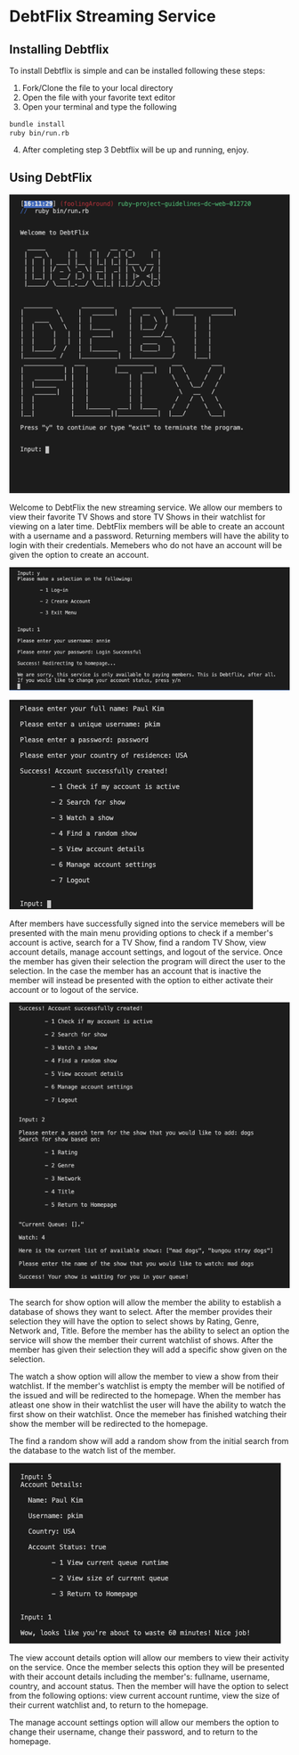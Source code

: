 # DebtFlix Streaming Service

## Installing Debtflix

To install Debtflix is simple and can be installed following these steps:

  1. Fork/Clone the file to your local directory
  2. Open the file with your favorite text editor
  3. Open your terminal and type the following
  ```
  bundle install
  ruby bin/run.rb
  ```
  4. After completing step 3 Debtflix will be up and running, enjoy.

## Using DebtFlix

![DebtFlix Startup](/img/debtflixStart.png)

Welcome to DebtFlix the new streaming service. We allow our members to view their favorite TV Shows and store TV Shows in their watchlist for viewing on a later time. DebtFlix members will be able to create an account with a username and a password. Returning members will have the ability to login with their credentials. Memebers who do not have an account will be given the option to create an account.

![Debtflix Login](/img/debtflixLogin.png)

![Debtflix Create Account](/img/debtflixCreateAccount.png)

After members have successfully signed into the service memebers will be presented with the main menu providing options to check if a member's account is active, search for a TV Show, find a random TV Show, view account details, manage account settings, and logout of the service. Once the member has given their selection the program will direct the user to the selection. In the case the member has an account that is inactive the member will instead be presented with the option to either activate their account or to logout of the service.

![Debtflix Create Account](/img/debtflixSearchShow.png)

The search for show option will allow the member the ability to establish a database of shows they want to select. After the member provides their selection they will have the option to select shows by Rating, Genre, Network and, Title. Before the member has the ability to select an option the service will show the member their current watchlist of shows. After the member has given their selection they will add a specific show given on the selection.

The watch a show option will allow the member to view a show from their watchlist. If the member's watchlist is empty the member will be notified of the issued and will be redirected to the homepage. When the member has atleast one show in their watchlist the user will have the ability to watch the first show on their watchlist. Once the memeber has finished watching their show the member will be redirected to the homepage. 

The find a random show will add a random show from the initial search from the database to the watch list of the member. 

![Debtflix Create Account](/img/debtflixAccountDetails.png)

The view account details option will allow our members to view their activity on the service. Once the member selects this option they will be presented with their account details including the member's: fullname, username, country, and account status. Then the member will have the option to select from the following options: view current account runtime, view the size of their current watchlist and, to return to the homepage.

The manage account settings option will allow our members the option to change their username, change their password, and to return to the homepage.

<!-- Congratulations, you're at the end of module one! You've worked crazy hard to get here and have learned a ton.

For your final project, we'll be building a Command Line database application.

## Project Requirements

### Option One - Data Analytics Project

1. Access a Sqlite3 Database using ActiveRecord.
2. You should have at minimum three models including one join model. This means you must have a many-to-many relationship.
3. You should seed your database using data that you collect either from a CSV, a website by scraping, or an API.
4. Your models should have methods that answer interesting questions about the data. For example, if you've collected info about movie reviews, what is the most popular movie? What movie has the most reviews?
5. You should provide a CLI to display the return values of your interesting methods.  
6. Use good OO design patterns. You should have separate classes for your models and CLI interface.

  **Resource:** [Easy Access APIs](https://github.com/learn-co-curriculum/easy-access-apis)

### Option Two - Command Line CRUD App

1. Access a Sqlite3 Database using ActiveRecord.
2. You should have a minimum of three models.
3. You should build out a CLI to give your user full CRUD ability for at least one of your resources. For example, build out a command line To-Do list. A user should be able to create a new to-do, see all todos, update a todo item, and delete a todo. Todos can be grouped into categories, so that a to-do has many categories and categories have many to-dos.
4. Use good OO design patterns. You should have separate models for your runner and CLI interface.

### Brainstorming and Proposing a Project Idea

Projects need to be approved prior to launching into them, so take some time to brainstorm project options that will fulfill the requirements above.  You must have a minimum of four [user stories](https://en.wikipedia.org/wiki/User_story) to help explain how a user will interact with your app.  A user story should follow the general structure of `"As a <role>, I want <goal/desire> so that <benefit>"`. In example, if we were creating an app to randomly choose nearby restaurants on Yelp, we might write:

* As a user, I want to be able to enter my name to retrieve my records
* As a user, I want to enter a location and be given a random nearby restaurant suggestion
* As a user, I should be able to reject a suggestion and not see that restaurant suggestion again
* As a user, I want to be able to save to and retrieve a list of favorite restaurant suggestions

## Instructions

1. Fork and clone this repository.
2. Build your application. Make sure to commit early and commit often. Commit messages should be meaningful (clearly describe what you're doing in the commit) and accurate (there should be nothing in the commit that doesn't match the description in the commit message). Good rule of thumb is to commit every 3-7 mins of actual coding time. Most of your commits should have under 15 lines of code and a 2 line commit is perfectly acceptable.
3. Make sure to create a good README.md with a short description, install instructions, a contributors guide and a link to the license for your code.
4. Make sure your project checks off each of the above requirements.
5. Prepare a video demo (narration helps!) describing how a user would interact with your working project.
    * The video should:
      - Have an overview of your project.(2 minutes max)
6. Prepare a presentation to follow your video.(3 minutes max)
    * Your presentation should:
      - Describe something you struggled to build, and show us how you ultimately implemented it in your code.
      - Discuss 3 things you learned in the process of working on this project.
      - Address, if anything, what you would change or add to what you have today?
      - Present any code you would like to highlight.   
7. *OPTIONAL, BUT RECOMMENDED*: Write a blog post about the project and process.

---
### Common Questions:
- How do I turn off my SQL logger?
```ruby
# in config/environment.rb add this line:
ActiveRecord::Base.logger = nil
``` -->
